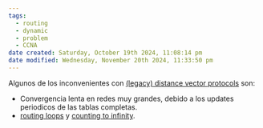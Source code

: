 ```yaml
---
tags:
  - routing
  - dynamic
  - problem
  - CCNA
date created: Saturday, October 19th 2024, 11:08:14 pm
date modified: Wednesday, November 20th 2024, 11:33:50 pm
---
```


Algunos  de los inconvenientes con [(legacy) distance vector protocols]((legacy)%20distance%20vector%20protocols.md)  son:
- Convergencia lenta en redes muy grandes, debido a los updates periodicos de las tablas completas. 
- [routing loops](routing%20loops.md) y [counting to infinity](counting%20to%20infinity.md).

